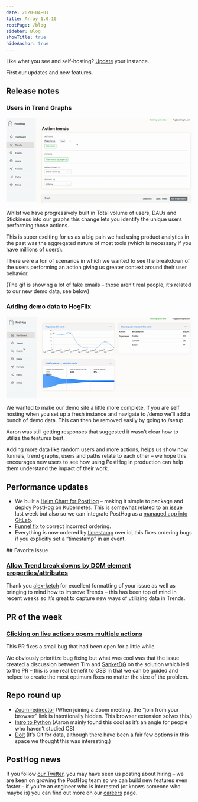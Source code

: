 ```yaml
---
date: 2020-04-01
title: Array 1.0.10
rootPage: /blog
sidebar: Blog
showTitle: true
hideAnchor: true
---
```


Like what you see and self-hosting? [Update](/docs/upgrading-posthog) your instance.

First our updates and new features.

## Release notes

### Users in Trend Graphs

![users in trend graphs](../images/03/usersintrends.gif)

Whilst we have progressively built in Total volume of users, DAUs and Stickiness into our graphs this change lets you identify the unique users performing those actions. 

This is super exciting for us as a big pain we had using product analytics in the past was the aggregated nature of most tools (which is necessary if you have millions of users).

There were a ton of scenarios in which we wanted to see the breakdown of the users performing an action giving us greater context around their user behavior.

(The gif is showing a lot of fake emails – those aren’t real people, it’s related to our new demo data, see below) 

### Adding demo data to HogFlix

![adding demo data to HogFlix](../images/03/demodatahogflix.gif)

We wanted to make our demo site a little more complete, if you are self hosting when you set up a fresh instance and navigate to /demo we’ll add a bunch of demo data. This can then be removed easily by going to /setup

Aaron was still getting responses that suggested it wasn’t clear how to utilize the features best. 

Adding more data like random users and more actions, helps us show how funnels, trend graphs, users and paths relate to each other – we hope this encourages new users to see how using PostHog in production can help them understand the impact of their work.

## Performance updates

* We built a [Helm Chart for PostHog](https://github.com/PostHog/posthog/pull/407) – making it simple to package and deploy PostHog on Kubernetes. This is somewhat related to [an issue](https://github.com/PostHog/posthog/issues/343) last week but also so we can integrate PostHog as a [managed app into GitLab](https://github.com/PostHog/posthog/issues/401).
* [Funnel fix](https://github.com/PostHog/posthog/pull/408) to correct incorrect ordering.
* Everything is now ordered by [timestamp](https://github.com/PostHog/posthog/issues/421) over id, this fixes ordering bugs if you explicitly set a “timestamp” in an event.

## Favorite issue

### [Allow Trend break downs by DOM element properties/attributes](https://github.com/PostHog/posthog/issues/419)

Thank you [alex-ketch](https://github.com/alex-ketch) for excellent formatting of your issue as well as bringing to mind how to improve Trends – this has been top of mind in recent weeks so it’s great to capture new ways of utilizing data in Trends.

## PR of the week

### [Clicking on live actions opens multiple actions](https://github.com/PostHog/posthog/pull/409)

This PR fixes a small bug that had been open for a little while. 

We obviously prioritize bug fixing but what was cool was that the issue created a discussion between Tim and [SanketDG](https://github.com/SanketDG) on the solution which led to the PR – this is one real benefit to OSS in that we can be guided and helped to create the most optimum fixes no matter the size of the problem.

## Repo round up

* [Zoom redirector](https://github.com/arkadiyt/zoom-redirector#whats-it-for) (When joining a Zoom meeting, the “join from your browser” link is intentionally hidden. This browser extension solves this.)
* [Intro to Python](https://news.ycombinator.com/item?id=22669084) (Aaron mainly found this cool as it’s an angle for people who haven’t studied CS)
* [Dolt](https://github.com/liquidata-inc/dolt) (It’s Git for data, although there have been a fair few options in this space we thought this was interesting.)

## PostHog news

If you follow [our Twitter](https://twitter.com/PostHogHQ), you may have seen us posting about hiring – we are keen on growing the PostHog team so we can build new features even faster – if you’re an engineer who is interested (or knows someone who maybe is) you can find out more on our [careers](/careers) page.